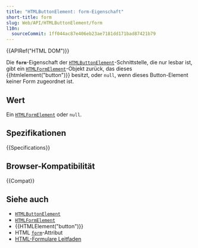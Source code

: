 ```yaml
---
title: "HTMLButtonElement: form-Eigenschaft"
short-title: form
slug: Web/API/HTMLButtonElement/form
l10n:
  sourceCommit: 1ff044ac87e406eb23ae7181dd171bad87421b79
---
```


{{APIRef("HTML DOM")}}

Die **`form`**-Eigenschaft der [`HTMLButtonElement`](/de/docs/Web/API/HTMLButtonElement)-Schnittstelle, die nur lesbar ist, gibt ein [`HTMLFormElement`](/de/docs/Web/API/HTMLFormElement)-Objekt zurück, das dieses {{htmlelement("button")}} besitzt, oder `null`, wenn dieses Button-Element keiner Form zugeordnet ist.

## Wert

Ein [`HTMLFormElement`](/de/docs/Web/API/HTMLFormElement) oder `null`.

## Spezifikationen

{{Specifications}}

## Browser-Kompatibilität

{{Compat}}

## Siehe auch

- [`HTMLButtonElement`](/de/docs/Web/API/HTMLButtonElement)
- [`HTMLFormElement`](/de/docs/Web/API/HTMLFormElement)
- {{HTMLElement("button")}}
- HTML [`form`](/de/docs/Web/HTML/Reference/Attributes/form)-Attribut
- [HTML-Formulare Leitfaden](/de/docs/Learn_web_development/Extensions/Forms)
